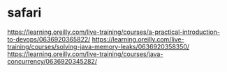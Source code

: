 # safari
  https://learning.oreilly.com/live-training/courses/a-practical-introduction-to-devops/0636920365822/
  https://learning.oreilly.com/live-training/courses/solving-java-memory-leaks/0636920358350/
  https://learning.oreilly.com/live-training/courses/java-concurrency/0636920345282/
  
